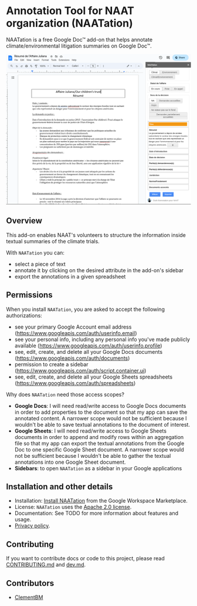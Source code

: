 # Annotation Tool for NAAT organization (NAATation)

NAATation is a free Google Doc™ add-on that helps annotate climate/environmental litigation summaries on Google Doc™.

![Add-on screenshot](addon-screenshot.png)

## Overview

This add-on enables NAAT's volunteers to structure the information inside textual summaries of the climate trials.

With `NAATation` you can:
* select a piece of text
* annotate it by clicking on the desired attribute in the add-on's sidebar
* export the annotations in a given spreadsheet

## Permissions

When you install `NAATation`, you are asked to accept the following authorizations:
* see your primary Google Account email address (https://www.googleapis.com/auth/userinfo.email)
* see your personal info, including any personal info you've made publicly available (https://www.googleapis.com/auth/userinfo.profile)
* see, edit, create, and delete all your Google Docs documents (https://www.googleapis.com/auth/documents)
* permission to create a sidebar (https://www.googleapis.com/auth/script.container.ui)
* see, edit, create, and delete all your Google Sheets spreadsheets (https://www.googleapis.com/auth/spreadsheets)

Why does `NAATation` need those access scopes?
* **Google Docs**: I will need read/write access to Google Docs documents in order to add properties to the document so that my app can save the annotated content. A narrower scope would not be sufficient because I wouldn't be able to save textual annotations to the document of interest.
* **Google Sheets**: I will need read/write access to Google Sheets documents in order to append and modify rows within an aggregation file so that my app can export the textual annotations from the Google Doc to one specific Google Sheet document. A narrower scope would not be sufficient because I wouldn't be able to gather the textual annotations into one Google Sheet document.
* **Sidebars**: to open `NAATation` as a sidebar in your Google applications

## Installation and other details

* Installation: [Install NAATation](https://workspace.google.com/marketplace/app/naatation/879669756842) from the Google Workspace Marketplace.
* License: `NAATation` uses the [Apache 2.0 license](https://github.com/ClementBM/naatation/blob/master/LICENSE).
* Documentation: See TODO for more information about features and usage.
* [Privacy policy](https://clementbm.github.io/naatation/#terms-and-conditions).

## Contributing

If you want to contribute docs or code to this project, please read [CONTRIBUTING.md](CONTRIBUTING.md) and [dev.md](dev.md).

## Contributors

* [ClementBM](https://github.com/ClementBM)
